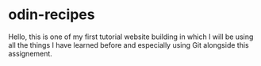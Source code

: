 # odin-recipes

Hello, this is one of my first tutorial website building in which I will be using all the things I have learned before
and especially using Git alongside this assignement. 